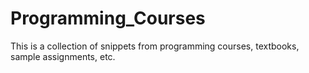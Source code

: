 # Programming_Courses
This is a collection of snippets from programming courses, textbooks, sample assignments, etc.
